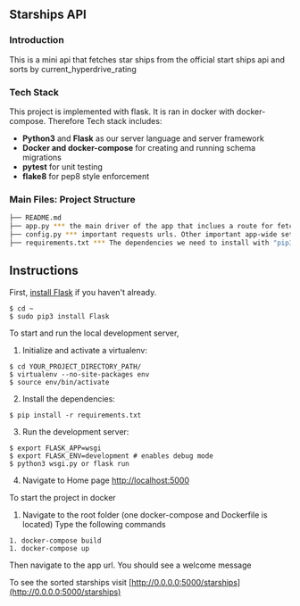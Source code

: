 Starships API
-----

### Introduction

This is a mini api that fetches star ships from the official start ships api and sorts by current_hyperdrive_rating


### Tech Stack
This project is implemented with flask. It is ran in docker with docker-compose.
Therefore Tech stack includes:

* **Python3** and **Flask** as our server language and server framework
* **Docker and docker-compose** for creating and running schema migrations
* **pytest** for unit testing
* **flake8** for pep8 style enforcement

### Main Files: Project Structure

  ```sh
  ├── README.md
  ├── app.py *** the main driver of the app that inclues a route for fetching starships sorted by hyperdrive_rating.
  ├── config.py *** important requests urls. Other important app-wide settings can be placed here.
  ├── requirements.txt *** The dependencies we need to install with "pip3 install -r requirements.txt"
  ```

Instructions
-----


First, [install Flask](http://flask.pocoo.org/docs/1.0/installation/#install-flask) if you haven't already.

  ```
  $ cd ~
  $ sudo pip3 install Flask
  ```

To start and run the local development server,

1. Initialize and activate a virtualenv:
  ```
  $ cd YOUR_PROJECT_DIRECTORY_PATH/
  $ virtualenv --no-site-packages env
  $ source env/bin/activate
  ```

2. Install the dependencies:
  ```
  $ pip install -r requirements.txt
  ```

3. Run the development server:
  ```
  $ export FLASK_APP=wsgi
  $ export FLASK_ENV=development # enables debug mode
  $ python3 wsgi.py or flask run
  ```

4. Navigate to Home page [http://localhost:5000](http://localhost:5000)

To start the project in docker

1. Navigate to the root folder (one docker-compose and Dockerfile is located)
Type the following commands

```
1. docker-compose build 
1. docker-compose up
```

Then navigate to the app url.
You should see a welcome message 

To see the sorted starships 
visit [http://0.0.0.0:5000/starships](http://0.0.0.0:5000/starships)
